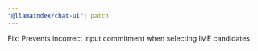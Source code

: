 ```yaml
---
"@llamaindex/chat-ui": patch
---
```


Fix: Prevents incorrect input commitment when selecting IME candidates
